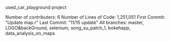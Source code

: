 used_car_playground project

Number of contributers: 6
Number of Lines of Code: 1,251,051
First Commit: "Update map.r"
Last Commit: "11/15 update"
All branches: master, LOGO&backGround, selenium, song_xu_patch_1, bokehapp, data_analysis_on_maps

